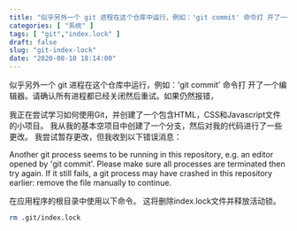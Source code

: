 ```yaml
---
title: "似乎另外一个 git 进程在这个仓库中运行，例如：'git commit' 命令打 开了一个编辑器。请确认所有进程都已经关闭然后重试。如果仍然报错"
categories: [ "系统" ]
tags: [ "git","index.lock" ]
draft: false
slug: "git-index-lock"
date: "2020-08-10 18:14:00"
---
```


似乎另外一个 git 进程在这个仓库中运行，例如：'git commit' 命令打 开了一个编辑器。请确认所有进程都已经关闭然后重试。如果仍然报错，

我正在尝试学习如何使用Git，并创建了一个包含HTML，CSS和Javascript文件的小项目。 我从我的基本空项目中创建了一个分支，然后对我的代码进行了一些更改。 我尝试暂存更改，但我收到以下错误消息：

Another git process seems to be running in this repository, e.g.
an editor opened by 'git commit'. Please make sure all processes
are terminated then try again. If it still fails, a git process
may have crashed in this repository earlier:
remove the file manually to continue.


<!--more-->


在应用程序的根目录中使用以下命令。 这将删除index.lock文件并释放活动锁。
```bash
rm .git/index.lock
```